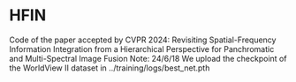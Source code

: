 # HFIN
Code of the paper accepted by CVPR 2024: Revisiting Spatial-Frequency Information Integration from a Hierarchical  Perspective for Panchromatic and Multi-Spectral Image Fusion
Note: 
24/6/18 We upload the checkpoint of the WorldView II dataset in ../training/logs/best_net.pth
